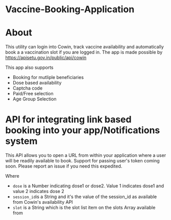 # Vaccine-Booking-Application
# About
This utility can login into Cowin, track vaccine availability and automatically book a a vaccination slot if you are logged in. The app is made possible by https://apisetu.gov.in/public/api/cowin

This app also supports
* Booking for mutliple beneficiaries
* Dose based availability
* Captcha code 
* Paid/Free selection
* Age Group Selection

# API for integrating link based booking into your app/Notifications system
This API allows you to open a URL from within your application where a user will be readily available to book. Support for passing user's token coming soon. Please report an issue if you need this expedited.


Where 
 - `dose` is a Number indicating dose1 or dose2. Value 1 indicates dose1 and value 2 indicates dose 2
 - `session_id`is a String and it's the value of the session_id as available from Cowin's availability API
 - `slot` is a String which is the slot list item on the slots Array available from 

